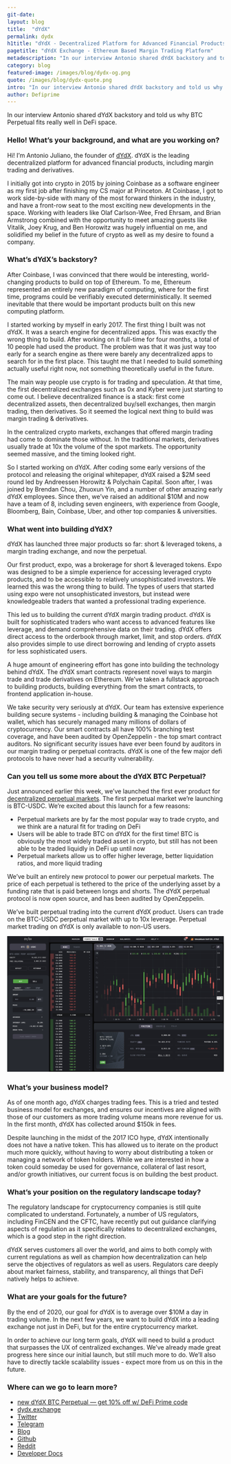 ```yaml
---
git-date:
layout: blog
title:  "dYdX"
permalink: dydx
h1title: "dYdX - Decentralized Platform for Advanced Financial Products"
pagetitle: "dYdX Exchange - Ethereum Based Margin Trading Platform"
metadescription: "In our interview Antonio shared dYdX backstory and told us why BTC Perpetual fits really well in DeFi space"
category: blog
featured-image: /images/blog/dydx-og.png
quote: /images/blog/dydx-quote.png
intro: "In our interview Antonio shared dYdX backstory and told us why BTC Perpetual fits really well in DeFi space"
author: Defiprime
---
```

In our interview Antonio shared dYdX backstory and told us why BTC Perpetual fits really well in DeFi space.  

### Hello! What’s your background, and what are you working on?

Hi! I’m Antonio Juliano, the founder of [dYdX](https://dydx.exchange/). dYdX is the leading decentralized platform for advanced financial products, including margin trading and derivatives.

I initially got into crypto in 2015 by joining Coinbase as a software engineer as my first job after finishing my CS major at Princeton. At Coinbase, I got to work side-by-side with many of the most forward thinkers in the industry, and have a front-row seat to the most exciting new developments in the space. Working with leaders like Olaf Carlson-Wee, Fred Ehrsam, and Brian Armstrong combined with the opportunity to meet amazing guests like Vitalik, Joey Krug, and Ben Horowitz was hugely influential on me, and solidified my belief in the future of crypto as well as my desire to found a company.

### What’s dYdX’s backstory?

After Coinbase, I was convinced that there would be interesting, world-changing products to build on top of Ethereum. To me, Ethereum represented an entirely new paradigm of computing, where for the first time, programs could be verifiably executed deterministically. It seemed inevitable that there would be important products built on this new computing platform.

I started working by myself in early 2017. The first thing I built was not dYdX. It was a search engine for decentralized apps. This was exactly the wrong thing to build. After working on it full-time for four months, a total of 10 people had used the product. The problem was that it was just way too early for a search engine as there were barely any decentralized apps to search for in the first place. This taught me that I needed to build something actually useful right now, not something theoretically useful in the future.

The main way people use crypto is for trading and speculation. At that time, the first decentralized exchanges such as 0x and Kyber were just starting to come out. I believe decentralized finance is a stack: first come decentralized assets, then decentralized buy/sell exchanges, then margin trading, then derivatives. So it seemed the logical next thing to build was margin trading & derivatives.

In the centralized crypto markets, exchanges that offered margin trading had come to dominate those without. In the traditional markets, derivatives usually trade at 10x the volume of the spot markets. The opportunity seemed massive, and the timing looked right.

So I started working on dYdX. After coding some early versions of the protocol and releasing the original whitepaper, dYdX raised a $2M seed round led by Andreessen Horowitz & Polychain Capital. Soon after, I was joined by Brendan Chou, Zhuoxun Yin, and a number of other amazing early dYdX employees. Since then, we’ve raised an additional $10M and now have a team of 8, including seven engineers, with experience from Google, Bloomberg, Bain, Coinbase, Uber, and other top companies & universities.

### What went into building dYdX?

dYdX has launched three major products so far: short & leveraged tokens, a margin trading exchange, and now the perpetual.

Our first product, expo, was a brokerage for short & leveraged tokens. Expo was designed to be a simple experience for accessing leveraged crypto products, and to be accessible to relatively unsophisticated investors. We learned this was the wrong thing to build. The types of users that started using expo were not unsophisticated investors, but instead were knowledgeable traders that wanted a professional trading experience.

This led us to building the current dYdX margin trading product. dYdX is built for sophisticated traders who want access to advanced features like leverage, and demand comprehensive data on their trading. dYdX offers direct access to the orderbook through market, limit, and stop orders. dYdX also provides simple to use direct borrowing and lending of crypto assets for less sophisticated users.

A huge amount of engineering effort has gone into building the technology behind dYdX. The dYdX smart contracts represent novel ways to margin trade and trade derivatives on Ethereum. We’ve taken a fullstack approach to building products, building everything from the smart contracts, to frontend application in-house.

We take security very seriously at dYdX. Our team has extensive experience building secure systems - including building & managing the Coinbase hot wallet, which has securely managed many millions of dollars of cryptocurrency. Our smart contracts all have 100% branching test coverage, and have been audited by OpenZeppelin - the top smart contract auditors. No significant security issues have ever been found by auditors in our margin trading or perpetual contracts. dYdX is one of the few major defi protocols to have never had a security vulnerability.

### Can you tell us some more about the dYdX BTC Perpetual?

Just announced earlier this week, we’ve launched the first ever product for [decentralized perpetual markets](https://dydx.exchange/perpetual/?r=defiprime). The first perpetual market we’re launching is BTC-USDC. We’re excited about this launch for a few reasons:

*   Perpetual markets are by far the most popular way to trade crypto, and we think are a natural fit for trading on DeFi
*   Users will be able to trade BTC on dYdX for the first time! BTC is obviously the most widely traded asset in crypto, but still has not been able to be traded liquidly in DeFi up until now
*   Perpetual markets allow us to offer higher leverage, better liquidation ratios, and more liquid trading

We’ve built an entirely new protocol to power our perpetual markets. The price of each perpetual is tethered to the price of the underlying asset by a funding rate that is paid between longs and shorts. The dYdX perpetual protocol is now open source, and has been audited by OpenZeppelin.

We’ve built perpetual trading into the current dYdX product. Users can trade on the BTC-USDC perpetual market with up to 10x leverage. Perpetual market trading on dYdX is only available to non-US users.

![](/images/blog/dydx-perpetual-btc.png)

### What’s your business model?

As of one month ago, dYdX charges trading fees. This is a tried and tested business model for exchanges, and ensures our incentives are aligned with those of our customers as more trading volume means more revenue for us. In the first month, dYdX has collected around $150k in fees.

Despite launching in the midst of the 2017 ICO hype, dYdX intentionally does not have a native token. This has allowed us to iterate on the product much more quickly, without having to worry about distributing a token or managing a network of token holders. While we are interested in how a token could someday be used for governance, collateral of last resort, and/or growth initiatives, our current focus is on building the best product.

### What’s your position on the regulatory landscape today?

The regulatory landscape for cryptocurrency companies is still quite complicated to understand. Fortunately, a number of US regulators, including FinCEN and the CFTC, have recently put out guidance clarifying aspects of regulation as it specifically relates to decentralized exchanges, which is a good step in the right direction.

dYdX serves customers all over the world, and aims to both comply with current regulations as well as champion how decentralization can help serve the objectives of regulators as well as users. Regulators care deeply about market fairness, stability, and transparency, all things that DeFi natively helps to achieve.

### What are your goals for the future?

By the end of 2020, our goal for dYdX is to average over $10M a day in trading volume. In the next few years, we want to build dYdX into a leading exchange not just in DeFi, but for the entire cryptocurrency market.

In order to achieve our long term goals, dYdX will need to build a product that surpasses the UX of centralized exchanges. We’ve already made great progress here since our initial launch, but still much more to do. We’ll also have to directly tackle scalability issues - expect more from us on this in the future.

### Where can we go to learn more?

- [new dYdX BTC Perpetual — get 10% off w/ DeFi Prime code](https://trade.dydx.exchange/r/defiprime)
- [dydx.exchange](https://trade.dydx.exchange/r/defiprime)
- [Twitter](https://twitter.com/dydxprotocol)
- [Telegram](https://t.me/joinchat/GBnMlBb9mQblQck2pThTgw)
- [Blog](https://medium.com/dydxderivatives)
- [Github](https://github.com/dydxprotocol/)
- [Reddit](https://www.reddit.com/r/dydxprotocol/)
- [Developer Docs](https://docs.dydx.exchange/)
